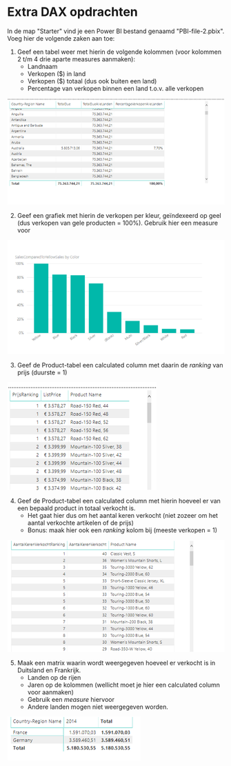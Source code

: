 # Extra DAX opdrachten

In de map "Starter" vind je een Power BI bestand genaamd "PBI-file-2.pbix". Voeg hier de volgende zaken aan toe:

1. Geef een tabel weer met hierin de volgende kolommen (voor kolommen 2 t/m 4 drie aparte measures aanmaken):
   * Landnaam
   * Verkopen ($) in land
   * Verkopen ($) totaal (dus ook buiten een land)
   * Percentage van verkopen binnen een land t.o.v. alle verkopen

![Voorbeeld output opdracht 1](img/opdracht-1-output.png)

2. Geef een grafiek met hierin de verkopen per kleur, geïndexeerd op geel (dus verkopen van gele producten = 100%). Gebruik hier een measure voor

![Voorbeeld output opdracht 2](img/opdracht-2-output.png)

3. Geef de Product-tabel een calculated column met daarin de _ranking_ van prijs (duurste = 1)

![Voorbeeld output opdracht 3](img/opdracht-3-output.png)

4. Geef de Product-tabel een calculated column met hierin hoeveel er van een bepaald product in totaal verkocht is.
   * Het gaat hier dus om het aantal keren verkocht (niet zozeer om het aantal verkochte artikelen of de prijs)
   * Bonus: maak hier ook een _ranking_ kolom bij (meeste verkopen = 1)

![Voorbeeld output opdracht 4](img/opdracht-4-output.png)

5. Maak een matrix waarin wordt weergegeven hoeveel er verkocht is in Duitsland en Frankrijk.
   * Landen op de rijen
   * Jaren op de kolommen (wellicht moet je hier een calculated column voor aanmaken)
   * Gebruik een _measure_ hiervoor
   * Andere landen mogen niet weergegeven worden.

![Voorbeeld output opdracht 5](img/opdracht-5-output.png)